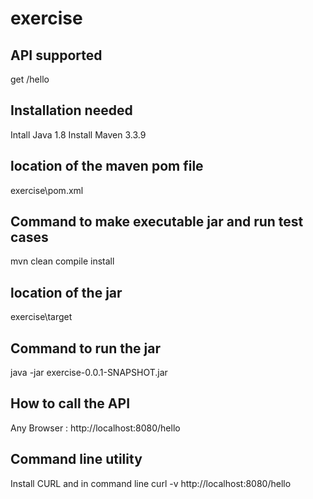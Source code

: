 # exercise

API supported
-------------
get /hello 

Installation needed
-------------------
Intall Java 1.8
Install Maven 3.3.9

location of the maven pom file
-------------------------------
exercise\pom.xml

Command to make executable jar and run test cases
-------------------------------------------------
mvn clean compile install

location of the jar
-------------------
exercise\target

Command to run the jar 
---------------------
java -jar exercise-0.0.1-SNAPSHOT.jar 

How to call the API
-------------------
Any Browser : http://localhost:8080/hello

Command line utility
---------------------
Install CURL and in command line curl -v http://localhost:8080/hello
